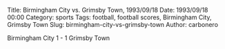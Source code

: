 Title: Birmingham City vs. Grimsby Town, 1993/09/18
Date: 1993/09/18 00:00
Category: sports
Tags: football, football scores, Birmingham City, Grimsby Town
Slug: birmingham-city-vs-grimsby-town
Author: carbonero


Birmingham City 1 - 1 Grimsby Town
